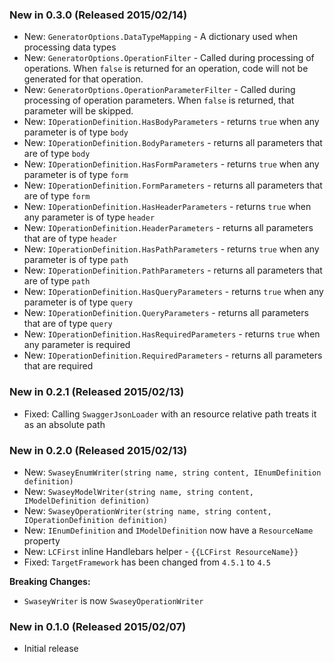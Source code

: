 ### New in 0.3.0 (Released 2015/02/14)
* New: `GeneratorOptions.DataTypeMapping` - A dictionary used when processing data types
* New: `GeneratorOptions.OperationFilter` - Called during processing of operations. When `false` is returned for an operation, code will not be generated for that operation.
* New: `GeneratorOptions.OperationParameterFilter` - Called during processing of operation parameters. When `false` is returned, that parameter will be skipped.
* New: `IOperationDefinition.HasBodyParameters` - returns `true` when any parameter is of type `body`
* New: `IOperationDefinition.BodyParameters` - returns all parameters that are of type `body`
* New: `IOperationDefinition.HasFormParameters` - returns `true` when any parameter is of type `form`
* New: `IOperationDefinition.FormParameters` - returns all parameters that are of type `form`
* New: `IOperationDefinition.HasHeaderParameters` - returns `true` when any parameter is of type `header`
* New: `IOperationDefinition.HeaderParameters` - returns all parameters that are of type `header`
* New: `IOperationDefinition.HasPathParameters` - returns `true` when any parameter is of type `path`
* New: `IOperationDefinition.PathParameters` - returns all parameters that are of type `path`
* New: `IOperationDefinition.HasQueryParameters` - returns `true` when any parameter is of type `query`
* New: `IOperationDefinition.QueryParameters` - returns all parameters that are of type `query`
* New: `IOperationDefinition.HasRequiredParameters` - returns `true` when any parameter is required
* New: `IOperationDefinition.RequiredParameters` - returns all parameters that are required

### New in 0.2.1 (Released 2015/02/13)
* Fixed: Calling `SwaggerJsonLoader` with an resource relative path treats it as an absolute path

### New in 0.2.0 (Released 2015/02/13)
* New: `SwaseyEnumWriter(string name, string content, IEnumDefinition definition)`
* New: `SwaseyModelWriter(string name, string content, IModelDefinition definition)`
* New: `SwaseyOperationWriter(string name, string content, IOperationDefinition definition)`
* New: `IEnumDefinition` and `IModelDefinition` now have a `ResourceName` property
* New: `LCFirst` inline Handlebars helper - `{{LCFirst ResourceName}}`
* Fixed: `TargetFramework` has been changed from `4.5.1` to `4.5`

**Breaking Changes:**
* `SwaseyWriter` is now `SwaseyOperationWriter`

### New in 0.1.0 (Released 2015/02/07)
* Initial release
